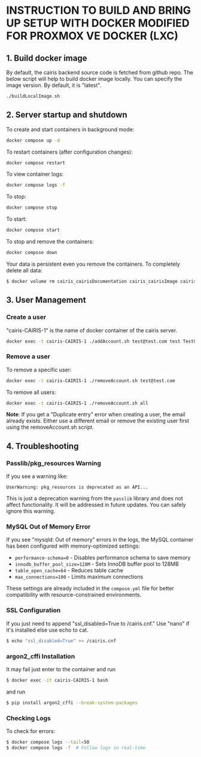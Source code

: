 # INSTRUCTION TO BUILD AND BRING UP SETUP WITH DOCKER MODIFIED FOR PROXMOX VE DOCKER (LXC)

## 1. Build docker image

By default, the cairis backend source code is fetched from github repo. The below script will help to build docker image locally.
You can specify the image version. By default, it is "latest".

```sh
./buildLocalImage.sh
```

## 2. Server startup and shutdown

To create and start containers in background mode:

```sh
docker compose up -d
```

To restart containers (after configuration changes):

```sh
docker compose restart
```

To view container logs:

```sh
docker compose logs -f
```

To stop:

```sh
docker compose stop
```

To start:

```sh
docker compose start
```

To stop and remove the containers:

```sh
docker compose down
```

Your data is persistent even you remove the containers. To completely delete all data:

```sh
$ docker volume rm cairis_cairisDocumentation cairis_cairisImage cairis_cairisMysqlData
```

## 3. User Management

### Create a user

"cairis-CAIRIS-1" is the name of docker container of the cairis server.

```sh
docker exec -t cairis-CAIRIS-1 ./addAccount.sh test@test.com test TestUser
```

### Remove a user

To remove a specific user:

```sh
docker exec -t cairis-CAIRIS-1 ./removeAccount.sh test@test.com
```

To remove all users:

```sh
docker exec -t cairis-CAIRIS-1 ./removeAccount.sh all
```

**Note**: If you get a "Duplicate entry" error when creating a user, the email already exists. Either use a different email or remove the existing user first using the removeAccount.sh script.

## 4. Troubleshooting

### Passlib/pkg_resources Warning

If you see a warning like:
```
UserWarning: pkg_resources is deprecated as an API...
```

This is just a deprecation warning from the `passlib` library and does not affect functionality. It will be addressed in future updates. You can safely ignore this warning.

### MySQL Out of Memory Error

If you see "mysqld: Out of memory" errors in the logs, the MySQL container has been configured with memory-optimized settings:
- `performance-schema=0` - Disables performance schema to save memory
- `innodb_buffer_pool_size=128M` - Sets InnoDB buffer pool to 128MB
- `table_open_cache=64` - Reduces table cache
- `max_connections=100` - Limits maximum connections

These settings are already included in the `compose.yml` file for better compatibility with resource-constrained environments.

### SSL Configuration

If you just need to append "ssl_disabled=True to /cairis.cnf." Use "nano" if it's installed else use echo to cat.
```sh
$ echo "ssl_disabled=True" >> /cairis.cnf
```

### argon2_cffi Installation

It may fail just enter to the container and run

```sh
$ docker exec -it cairis-CAIRIS-1 bash
```
and run

```sh
$ pip install argon2_cffi --break-system-packages
```

### Checking Logs

To check for errors:
```sh
$ docker compose logs --tail=50
$ docker compose logs -f  # Follow logs in real-time
```


